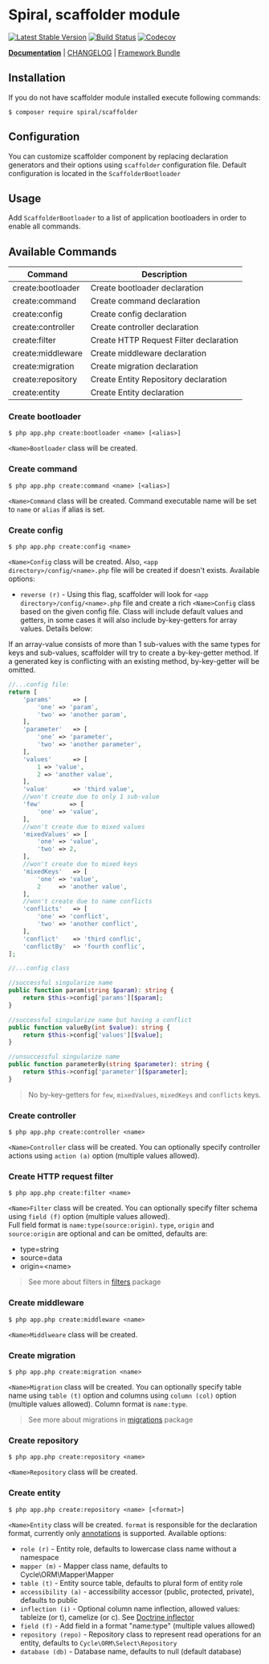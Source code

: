 Spiral, scaffolder module
=========================
[![Latest Stable Version](https://poser.pugx.org/spiral/scaffolder/v/stable)](https://packagist.org/packages/spiral/scaffolder) 
[![Build Status](https://travis-ci.org/spiral/scaffolder.svg?branch=master)](https://travis-ci.org/spiral/scaffolder)
[![Codecov](https://codecov.io/gh/spiral/scaffolder/branch/master/graph/badge.svg)](https://codecov.io/gh/spiral/scaffolder/)

<b>[Documentation](http://spiral-framework.com/guide)</b> | [CHANGELOG](/CHANGELOG.md) | [Framework Bundle](https://github.com/spiral/spiral)

## Installation
If you do not have scaffolder module installed execute following commands:

```
$ composer require spiral/scaffolder
```

## Configuration
You can customize scaffolder component by replacing declaration generators and their options using `scaffolder` configuration file.
Default configuration is located in the `ScaffolderBootloader`

## Usage
Add `ScaffolderBootloader` to a list of application bootloaders in order to enable all commands.

## Available Commands
Command            | Description
---                | ---
create:bootloader  | Create bootloader declaration
create:command     | Create command declaration
create:config      | Create config declaration
create:controller  | Create controller declaration
create:filter      | Create HTTP Request Filter declaration
create:middleware  | Create middleware declaration
create:migration   | Create migration declaration
create:repository  | Create Entity Repository declaration
create:entity      | Create Entity declaration

### Create bootloader
```
$ php app.php create:bootloader <name> [<alias>]
```
`<Name>Bootloader` class will be created.

### Create command
```
$ php app.php create:command <name> [<alias>]
```
`<Name>Command` class will be created. Command executable name will be set to `name` or `alias` if alias is set.

### Create config
```
$ php app.php create:config <name>
```
`<Name>Config` class will be created. Also, `<app directory>/config/<name>.php` file will be created if doesn't exists.
Available options:
* `reverse (r)` - Using this flag, scaffolder will look for `<app directory>/config/<name>.php` file and create a rich `<Name>Config` class based on the given config file.
Class will include default values and getters, in some cases it will also include by-key-getters for array values. Details below:

If an array-value consists of more than 1 sub-values with the same types for keys and sub-values,
scaffolder will try to create a by-key-getter method.
If a generated key is conflicting with an existing method, by-key-getter will be omitted.
```php
//...config file:
return [
    'params'      => [
        'one' => 'param',
        'two' => 'another param',
    ],
    'parameter'   => [
        'one' => 'parameter',
        'two' => 'another parameter',
    ],
    'values'      => [
        1 => 'value',
        2 => 'another value',
    ],
    'value'       => 'third value',
    //won't create due to only 1 sub-value
    'few'        => [
        'one' => 'value',
    ],
    //won't create due to mixed values
    'mixedValues' => [
        'one' => 'value',
        'two' => 2,
    ],
    //won't create due to mixed keys
    'mixedKeys'   => [
        'one' => 'value',
        2     => 'another value',
    ],
    //won't create due to name conflicts
    'conflicts'   => [
        'one' => 'conflict',
        'two' => 'another conflict',
    ],
    'conflict'    => 'third conflic',
    'conflictBy'  => 'fourth conflic',
];

//...config class

//successful singularize name
public function param(string $param): string {
    return $this->config['params'][$param];
}

//successful singularize name but having a conflict
public function valueBy(int $value): string {
    return $this->config['values'][$value];
}

//unsuccessful singularize name
public function parameterBy(string $parameter): string {
    return $this->config['parameter'][$parameter];
}
```

>No by-key-getters for `few`, `mixedValues`, `mixedKeys` and `conflicts` keys.

### Create controller
```
$ php app.php create:controller <name>
```
`<Name>Controller` class will be created.
You can optionally specify controller actions using `action (a)` option (multiple values allowed).

### Create HTTP request filter
```
$ php app.php create:filter <name>
```
`<Name>Filter` class will be created.
You can optionally specify filter schema using `field (f)` option (multiple values allowed).<br/>
Full field format is `name:type(source:origin)`. `type`, `origin` and `source:origin` are optional and can be omitted, defaults are:
* type=string
* source=data
* origin=\<name\>
> See more about filters in [filters](https://github.com/spiral/filters) package

### Create middleware
```
$ php app.php create:middleware <name>
```
`<Name>Middlweare` class will be created.

### Create migration
```
$ php app.php create:migration <name>
```
`<Name>Migration` class will be created.
You can optionally specify table name using `table (t)` option and columns using `column (col)` option (multiple values allowed).
Column format is `name:type`.
> See more about migrations in [migrations](https://github.com/spiral/migrations) package

### Create repository
```
$ php app.php create:repository <name>
```
`<Name>Repository` class will be created.
 
### Create entity
```
$ php app.php create:repository <name> [<format>]
```
`<Name>Entity` class will be created.
`format` is responsible for the declaration format, currently only [annotations](https://github.com/cycle/annotated) is supported. 
Available options:
* `role (r)` - Entity role, defaults to lowercase class name without a namespace
* `mapper (m)` - Mapper class name, defaults to Cycle\ORM\Mapper\Mapper
* `table (t)` - Entity source table, defaults to plural form of entity role
* `accessibility (a)` - accessibility accessor (public, protected, private), defaults to public
* `inflection (i)` - Optional column name inflection, allowed values: tableize (or t), camelize (or c). See [Doctrine inflector](https://github.com/doctrine/inflector)
* `field (f)` - Add field in a format "name:type" (multiple values allowed)
* `repository (repo)` - Repository class to represent read operations for an entity, defaults to `Cycle\ORM\Select\Repository`
* `database (db)` - Database name, defaults to null (default database)

